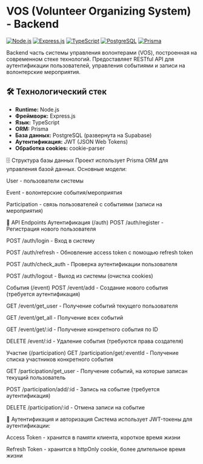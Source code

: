 # VOS (Volunteer Organizing System) - Backend

[![Node.js](https://img.shields.io/badge/Node.js-20+-339933?logo=nodedotjs)](https://nodejs.org/)
[![Express.js](https://img.shields.io/badge/Express.js-4.18+-000000?logo=express)](https://expressjs.com/)
[![TypeScript](https://img.shields.io/badge/TypeScript-5.0+-3178C6?logo=typescript)](https://www.typescriptlang.org/)
[![PostgreSQL](https://img.shields.io/badge/PostgreSQL-16+-4169E1?logo=postgresql)](https://www.postgresql.org/)
[![Prisma](https://img.shields.io/badge/Prisma-5.0+-2D3748?logo=prisma)](https://www.prisma.io/)

Backend часть системы управления волонтерами (VOS), построенная на современном стеке технологий. Предоставляет RESTful API для аутентификации пользователей, управления событиями и записи на волонтерские мероприятия.

## 🛠 Технологический стек

- **Runtime:** Node.js
- **Фреймворк:** Express.js
- **Язык:** TypeScript
- **ORM:** Prisma
- **База данных:** PostgreSQL (развернута на Supabase)
- **Аутентификация:** JWT (JSON Web Tokens)
- **Обработка cookies:** cookie-parser    


🗄️ Структура базы данных
Проект использует Prisma ORM для управления базой данных. Основные модели:

User - пользователи системы    

Event - волонтерские события/мероприятия    

Participation - связь пользователей с событиями (записи на мероприятия)     

📡 API Endpoints
Аутентификация (/auth)
POST /auth/register - Регистрация нового пользователя

POST /auth/login - Вход в систему

POST /auth/refresh - Обновление access token с помощью refresh token

POST /auth/check_auth - Проверка аутентификации пользователя

POST /auth/logout - Выход из системы (очистка cookies)    

События (/event)
POST /event/add - Создание нового события (требуется аутентификация)

GET /event/get_user - Получение событий текущего пользователя

GET /event/get_all - Получение всех событий

GET /event/get/:id - Получение конкретного события по ID

DELETE /event/:id - Удаление события (требуются права создателя)      

Участие (/participation)
GET /participation/get/:eventId - Получение списка участников конкретного события

GET /participation/get_user - Получение событий, на которые записан текущий пользователь

POST /participation/add/:id - Запись на событие (требуется аутентификация)

DELETE /participation/:id - Отмена записи на событие      

🔐 Аутентификация и авторизация
Система использует JWT-токены для аутентификации:

Access Token - хранится в памяти клиента, короткое время жизни

Refresh Token - хранится в httpOnly cookie, более длительное время жизни


